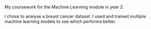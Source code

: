 My coursework for the Machine Learning module in year 2. 

I chose to analyse a breast cancer dataset. I used and trained multiple machine learning models to see which performs better. 
